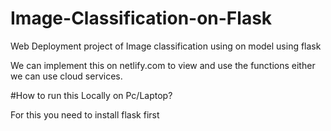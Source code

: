 # Image-Classification-on-Flask

Web Deployment project of Image classification using on model using flask 

We can implement this on netlify.com to view and use the functions either we can use cloud services. 

#How to run this Locally on Pc/Laptop?

For this you need to install flask first

